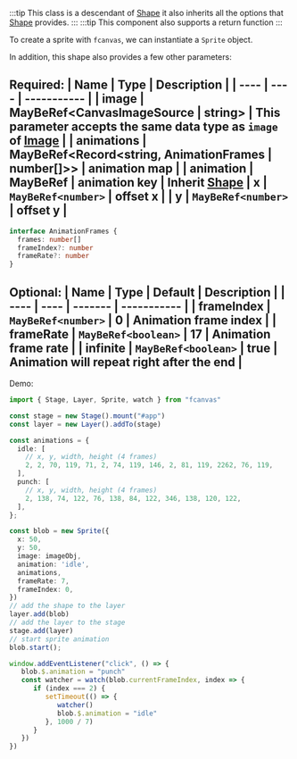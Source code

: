 :::tip
This class is a descendant of [Shape](/shape) it also inherits all the options that [Shape](/shape) provides.
:::
:::tip
This component also supports a return function
:::

To create a sprite with `fcanvas`, we can instantiate a `Sprite` object.

In addition, this shape also provides a few other parameters:

Required:
| Name | Type | Description |
| ---- | ---- | ----------- |
| image | MayBeRef<CanvasImageSource | string> | This parameter accepts the same data type as `image` of [Image](/shapes/Image) |
| animations | MayBeRef<Record<string, AnimationFrames | number[]>> | animation map |
| animation | MayBeRef<keyof animations> | animation key |
**Inherit [Shape](/shape)**
| x | `MayBeRef<number>` | offset x |
| y | `MayBeRef<number>` | offset y |
---------------------------------------------------------------
```ts
interface AnimationFrames {
  frames: number[]
  frameIndex?: number
  frameRate?: number
}
```

Optional:
| Name | Type | Default | Description |
| ---- | ---- | ------- | ----------- |
| frameIndex | `MayBeRef<number>` | 0 | Animation frame index |
| frameRate | `MayBeRef<boolean>` | 17 | Animation frame rate |
| infinite | `MayBeRef<boolean>` | true | Animation will repeat right after the end |
------


Demo:
```ts
import { Stage, Layer, Sprite, watch } from "fcanvas"

const stage = new Stage().mount("#app")
const layer = new Layer().addTo(stage)

const animations = {
  idle: [
    // x, y, width, height (4 frames)
    2, 2, 70, 119, 71, 2, 74, 119, 146, 2, 81, 119, 2262, 76, 119,
  ],
  punch: [
    // x, y, width, height (4 frames)
    2, 138, 74, 122, 76, 138, 84, 122, 346, 138, 120, 122,
  ],
};

const blob = new Sprite({
  x: 50,
  y: 50,
  image: imageObj,
  animation: 'idle',
  animations,
  frameRate: 7,
  frameIndex: 0,
})
// add the shape to the layer
layer.add(blob)
// add the layer to the stage
stage.add(layer)
// start sprite animation
blob.start();

window.addEventListener("click", () => {
   blob.$.animation = "punch"
   const watcher = watch(blob.currentFrameIndex, index => {
      if (index === 2) {
         setTimeout(() => {
            watcher()
            blob.$.animation = "idle"
         }, 1000 / 7)
      }
   })
})
```
<Preview />
